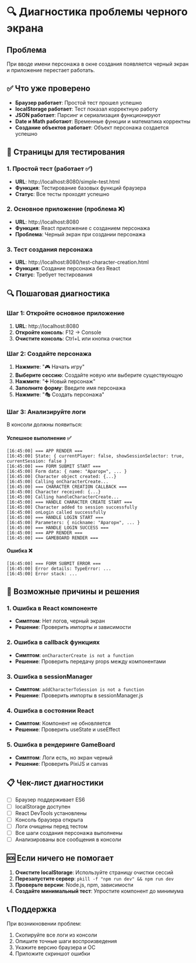 # 🔍 Диагностика проблемы черного экрана

## Проблема
При вводе имени персонажа в окне создания появляется черный экран и приложение перестает работать.

## ✅ Что уже проверено
- **Браузер работает**: Простой тест прошел успешно
- **localStorage работает**: Тест показал корректную работу
- **JSON работает**: Парсинг и сериализация функционируют
- **Date и Math работают**: Временные функции и математика корректны
- **Создание объектов работает**: Объект персонажа создается успешно

## 🧪 Страницы для тестирования

### 1. Простой тест (работает ✅)
- **URL**: http://localhost:8080/simple-test.html
- **Функция**: Тестирование базовых функций браузера
- **Статус**: Все тесты проходят успешно

### 2. Основное приложение (проблема ❌)
- **URL**: http://localhost:8080
- **Функция**: React приложение с созданием персонажа
- **Проблема**: Черный экран при создании персонажа

### 3. Тест создания персонажа
- **URL**: http://localhost:8080/test-character-creation.html
- **Функция**: Создание персонажа без React
- **Статус**: Требует тестирования

## 🔍 Пошаговая диагностика

### Шаг 1: Откройте основное приложение
1. **URL**: http://localhost:8080
2. **Откройте консоль**: F12 → Console
3. **Очистите консоль**: Ctrl+L или кнопка очистки

### Шаг 2: Создайте персонажа
1. **Нажмите**: "🎮 Начать игру"
2. **Выберите сессию**: Создайте новую или выберите существующую
3. **Нажмите**: "➕ Новый персонаж"
4. **Заполните форму**: Введите имя персонажа
5. **Нажмите**: "🎭 Создать персонажа"

### Шаг 3: Анализируйте логи
В консоли должны появиться:

#### Успешное выполнение ✅
```
[16:45:00] === APP RENDER ===
[16:45:00] State: { currentPlayer: false, showSessionSelector: true, currentSession: false }
[16:45:00] === FORM SUBMIT START ===
[16:45:00] Form data: { name: "Арагорн", ... }
[16:45:00] Character object created: {...}
[16:45:00] Calling onCharacterCreate...
[16:45:00] === CHARACTER CREATION CALLBACK ===
[16:45:00] Character received: {...}
[16:45:00] Calling handleCharacterCreate...
[16:45:00] === HANDLE CHARACTER CREATE START ===
[16:45:00] Character added to session successfully
[16:45:00] onLogin called successfully
[16:45:00] === HANDLE LOGIN START ===
[16:45:00] Parameters: { nickname: "Арагорн", ... }
[16:45:00] === HANDLE LOGIN SUCCESS ===
[16:45:00] === APP RENDER ===
[16:45:00] === GAMEBOARD RENDER ===
```

#### Ошибка ❌
```
[16:45:00] === FORM SUBMIT ERROR ===
[16:45:00] Error details: TypeError: ...
[16:45:00] Error stack: ...
```

## 🚨 Возможные причины и решения

### 1. Ошибка в React компоненте
- **Симптом**: Нет логов, черный экран
- **Решение**: Проверить импорты и зависимости

### 2. Ошибка в callback функциях
- **Симптом**: `onCharacterCreate is not a function`
- **Решение**: Проверить передачу props между компонентами

### 3. Ошибка в sessionManager
- **Симптом**: `addCharacterToSession is not a function`
- **Решение**: Проверить импорты в sessionManager.js

### 4. Ошибка в состоянии React
- **Симптом**: Компонент не обновляется
- **Решение**: Проверить useState и useEffect

### 5. Ошибка в рендеринге GameBoard
- **Симптом**: Логи есть, но экран черный
- **Решение**: Проверить PixiJS и canvas

## 📋 Чек-лист диагностики

- [ ] Браузер поддерживает ES6
- [ ] localStorage доступен
- [ ] React DevTools установлены
- [ ] Консоль браузера открыта
- [ ] Логи очищены перед тестом
- [ ] Все шаги создания персонажа выполнены
- [ ] Анализированы все сообщения в консоли

## 🆘 Если ничего не помогает

1. **Очистите localStorage**: Используйте страницу очистки сессий
2. **Перезапустите сервер**: `pkill -f "npm run dev" && npm run dev`
3. **Проверьте версии**: Node.js, npm, зависимости
4. **Создайте минимальный тест**: Упростите компонент до минимума

## 📞 Поддержка

При возникновении проблем:
1. Скопируйте все логи из консоли
2. Опишите точные шаги воспроизведения
3. Укажите версию браузера и ОС
4. Приложите скриншот ошибки




